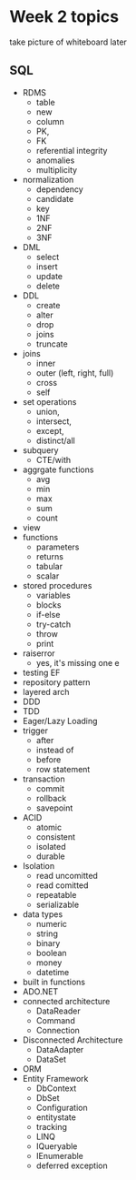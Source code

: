 # Week 2 topics

take picture of whiteboard later
## SQL
- RDMS
	- table
	- new
	- column
	- PK,
	- FK
	- referential integrity
	- anomalies
	- multiplicity
- normalization
	- dependency
	- candidate
	- key
	- 1NF
	- 2NF
	- 3NF
- DML
	- select
	- insert
	- update
	- delete
- DDL
	- create
	- alter
	- drop
	- joins
	- truncate
- joins
	- inner
	- outer (left, right, full)
	- cross
	- self
- set operations
	- union, 
	- intersect, 
	- except,
	- distinct/all
- subquery
	- CTE/with
- aggrgate functions
	- avg
	- min
	- max
	- sum
	- count
- view
- functions
	- parameters
	- returns
	- tabular
	- scalar
- stored procedures
	- variables
	- blocks
	- if-else
	- try-catch
	- throw
	- print
- raiserror
	- yes, it's missing one e
- testing EF
- repository pattern
- layered arch
- DDD
- TDD
- Eager/Lazy Loading
- trigger
	- after
	- instead of
	- before
	- row statement
- transaction
	- commit
	- rollback
	- savepoint
- ACID
	- atomic
	- consistent
	- isolated
	- durable
- Isolation
	- read uncomitted
	- read comitted
	- repeatable
	- serializable
- data types
	- numeric
	- string
	- binary
	- boolean
	- money
	- datetime
- built in functions
- ADO.NET
- connected architecture
	- DataReader
	- Command
	- Connection
- Disconnected Architecture
	- DataAdapter
	- DataSet
- ORM
- Entity Framework
	- DbContext
	- DbSet
	- Configuration
	- entitystate
	- tracking
	- LINQ
	- IQueryable
	- IEnumerable
	- deferred exception